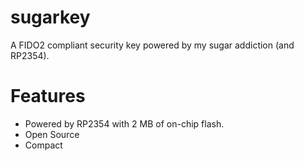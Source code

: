 # sugarkey

A FIDO2 compliant security key powered by my sugar addiction (and RP2354).

# Features
* Powered by RP2354 with 2 MB of on-chip flash.
* Open Source
* Compact
